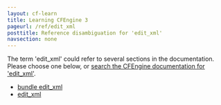 ```yaml
---
layout: cf-learn
title: Learning CFEngine 3
pageurl: /ref/edit_xml
posttitle: Reference disambiguation for 'edit_xml'
navsection: none
---
```


The term 'edit_xml' could refer to several sections in the documentation. Please choose one below, or
[search the CFEngine documentation for 'edit_xml'](http://cfengine.com/docs/latest/search.html?q=edit_xml).

- [bundle edit_xml](http://cfengine.com/docs/latest/reference-promise-types-edit_xml.html#bundle-edit_xml)
- [edit_xml](http://cfengine.com/docs/latest/reference-promise-types-files.html#edit_xml)
